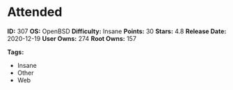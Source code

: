 # Attended

**ID:** 307
**OS:** OpenBSD
**Difficulty:** Insane
**Points:** 30
**Stars:** 4.8
**Release Date:** 2020-12-19
**User Owns:** 274
**Root Owns:** 157

**Tags:**
- Insane
- Other
- Web

